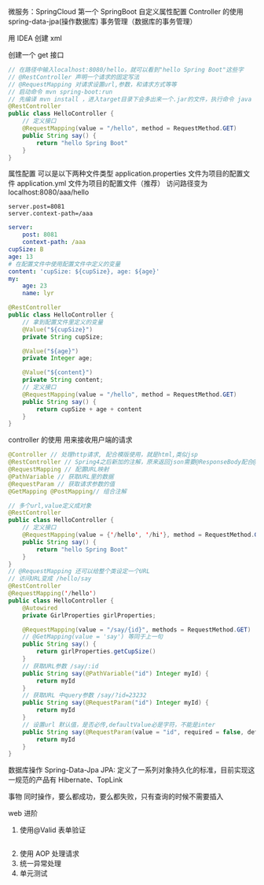 微服务：SpringCloud
第一个 SpringBoot
自定义属性配置
Controller 的使用
spring-data-jpa(操作数据库)
事务管理（数据库的事务管理）

用 IDEA 创建
xml

创建一个 get 接口

```java
// 在路径中输入localhost:8080/hello，就可以看到"hello Spring Boot"这些字
// @RestController 声明一个请求的固定写法
// @RequestMapping 对请求设置url,参数，和请求方式等等
// 启动命令 mvn spring-boot:run
// 先编译 mvn install ，进入target目录下会多出来一个.jar的文件，执行命令 java -jar .jar文件名（带后缀）也可以启动
@RestController
public class HelloController {
    // 定义接口
    @RequestMapping(value = "/hello", method = RequestMethod.GET)
    public String say() {
        return "hello Spring Boot"
    }
}
```

属性配置
可以是以下两种文件类型
application.properties 文件为项目的配置文件
application.yml 文件为项目的配置文件（推荐）
访问路径变为 localhost:8080/aaa/hello

```properties
server.post=8081
server.context-path=/aaa
```

```yml
server:
    post: 8081
    context-path: /aaa
cupSize: B
age: 13
# 在配置文件中使用配置文件中定义的变量
content: 'cupSize: ${cupSize}, age: ${age}'
my:
    age: 23
    name: lyr
```

```java
@RestController
public class HelloController {
    // 拿到配置文件里定义的变量
    @Value("${cupSize}")
    private String cupSize;

    @Value("${age}")
    private Integer age;

    @Value("${content}")
    private String content;
    // 定义接口
    @RequestMapping(value = "/hello", method = RequestMethod.GET)
    public String say() {
        return cupSize + age + content
    }
}
```

controller 的使用
用来接收用户端的请求

```java
@Controller // 处理http请求, 配合模版使用，就是html,类似jsp
@RestController // Spring4之后新加的注解，原来返回json需要@ResponseBody配合@Controller; @RestController = @Controller + @ResponseBody
@RequestMapping // 配置URL映射
@PathVariable // 获取URL里的数据
@RequestParam // 获取请求参数的值
@GetMapping @PostMapping// 组合注解

// 多个url,value定义成对象
@RestController
public class HelloController {
    // 定义接口
    @RequestMapping(value = {'/hello', '/hi'}, method = RequestMethod.GET)
    public String say() {
        return "hello Spring Boot"
    }
}
// @RequestMapping 还可以给整个类设定一个URL
// 访问URL变成 /hello/say
@RestController
@RequestMapping('/hello')
public class HelloController {
    @Autowired
    private GirlProperties girlProperties;

    @RequestMapping(value = "/say/{id}", methods = RequestMethod.GET)
    // @GetMapping(value = 'say') 等同于上一句
    public String say() {
        return girlProperties.getCupSize()
    }
    // 获取URL参数 /say/:id
    public String say(@PathVariable("id") Integer myId) {
        return myId
    }
    // 获取URL 中query参数 /say/?id=23232
    public String say(@RequestParam("id") Integer myId) {
        return myId
    }
    // 设置url 默认值，是否必传,defaultValue必是字符，不能是inter
    public String say(@RequestParam(value = "id", required = false, defaultValue = "0") Integer myId) {
        return myId
    }
}
```

数据库操作
Spring-Data-Jpa
JPA: 定义了一系列对象持久化的标准，目前实现这一规范的产品有 Hibernate、TopLink

事物
同时操作，要么都成功，要么都失败，只有查询的时候不需要插入

web 进阶

1. 使用@Valid 表单验证

```java

```

2. 使用 AOP 处理请求
3. 统一异常处理
4. 单元测试
